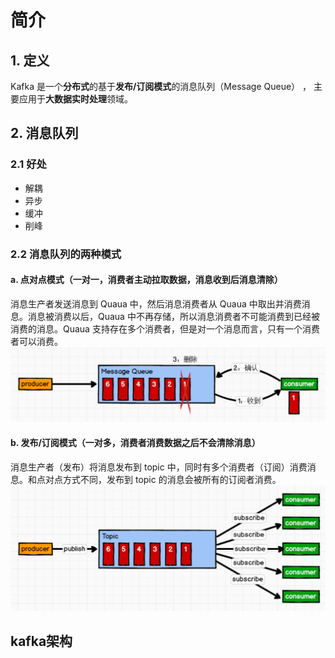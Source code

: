 # 简介

## 1. 定义
Kafka 是一个**分布式**的基于**发布/订阅模式**的消息队列（Message Queue） ， 主要应用于**大数据实时处理**领域。

## 2. 消息队列
### 2.1 好处
- 解耦
- 异步
- 缓冲
- 削峰

### 2.2 消息队列的两种模式
#### a. 点对点模式（一对一，消费者主动拉取数据，消息收到后消息清除）
消息生产者发送消息到 Quaua 中，然后消息消费者从 Quaua 中取出并消费消息。消息被消费以后，Quaua 中不再存储，所以消息消费者不可能消费到已经被消费的消息。Quaua 支持存在多个消费者，但是对一个消息而言，只有一个消费者可以消费。<br>
![点对点消息](/images/bigData/kafka/点对点消息.png)

#### b. 发布/订阅模式（一对多，消费者消费数据之后不会清除消息）
消息生产者（发布）将消息发布到 topic 中，同时有多个消费者（订阅）消费消息。和点对点方式不同，发布到 topic 的消息会被所有的订阅者消费。<br>
![发布订阅](/images/bigData/kafka/发布订阅.png)


## kafka架构


